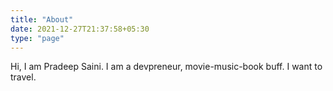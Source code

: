 ```yaml
---
title: "About"
date: 2021-12-27T21:37:58+05:30
type: "page"
---
```


Hi, I am Pradeep Saini. I am a devpreneur, movie-music-book buff. I want to travel.
